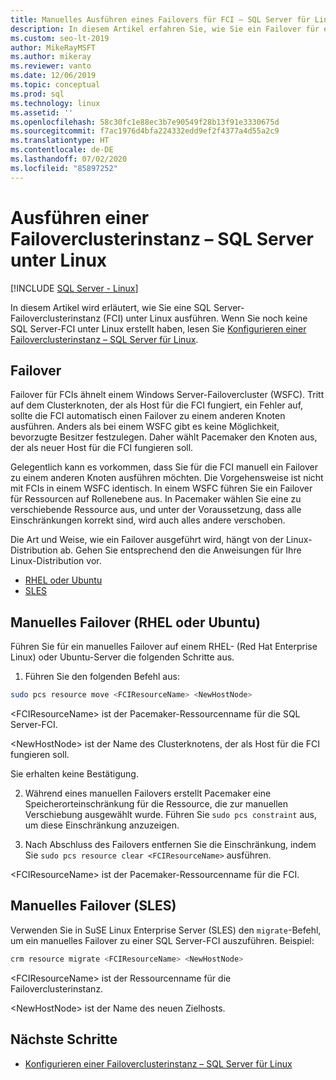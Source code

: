```yaml
---
title: Manuelles Ausführen eines Failovers für FCI – SQL Server für Linux
description: In diesem Artikel erfahren Sie, wie Sie ein Failover für eine Failoverclusterinstanz (FCI) in SQL Server für Linux manuell ausführen.
ms.custom: seo-lt-2019
author: MikeRayMSFT
ms.author: mikeray
ms.reviewer: vanto
ms.date: 12/06/2019
ms.topic: conceptual
ms.prod: sql
ms.technology: linux
ms.assetid: ''
ms.openlocfilehash: 58c30fc1e88ec3b7e90549f28b13f91e3330675d
ms.sourcegitcommit: f7ac1976d4bfa224332edd9ef2f4377a4d55a2c9
ms.translationtype: HT
ms.contentlocale: de-DE
ms.lasthandoff: 07/02/2020
ms.locfileid: "85897252"
---
```

# <a name="operate-failover-cluster-instance---sql-server-on-linux"></a>Ausführen einer Failoverclusterinstanz – SQL Server unter Linux

[!INCLUDE [SQL Server - Linux](../includes/applies-to-version/sql-linux.md)]

In diesem Artikel wird erläutert, wie Sie eine SQL Server-Failoverclusterinstanz (FCI) unter Linux ausführen. Wenn Sie noch keine SQL Server-FCI unter Linux erstellt haben, lesen Sie [Konfigurieren einer Failoverclusterinstanz – SQL Server für Linux](sql-server-linux-shared-disk-cluster-configure.md). 

## <a name="failover"></a>Failover

Failover für FCIs ähnelt einem Windows Server-Failovercluster (WSFC). Tritt auf dem Clusterknoten, der als Host für die FCI fungiert, ein Fehler auf, sollte die FCI automatisch einen Failover zu einem anderen Knoten ausführen. Anders als bei einem WSFC gibt es keine Möglichkeit, bevorzugte Besitzer festzulegen. Daher wählt Pacemaker den Knoten aus, der als neuer Host für die FCI fungieren soll.

Gelegentlich kann es vorkommen, dass Sie für die FCI manuell ein Failover zu einem anderen Knoten ausführen möchten. Die Vorgehensweise ist nicht mit FCIs in einem WSFC identisch. In einem WSFC führen Sie ein Failover für Ressourcen auf Rollenebene aus. In Pacemaker wählen Sie eine zu verschiebende Ressource aus, und unter der Voraussetzung, dass alle Einschränkungen korrekt sind, wird auch alles andere verschoben. 

Die Art und Weise, wie ein Failover ausgeführt wird, hängt von der Linux-Distribution ab. Gehen Sie entsprechend den die Anweisungen für Ihre Linux-Distribution vor.

- [RHEL oder Ubuntu](#manual-failover-rhel-or-ubuntu)
- [SLES](#manual-failover-sles)

## <a name="manual-failover-rhel-or-ubuntu"></a>Manuelles Failover (RHEL oder Ubuntu)

Führen Sie für ein manuelles Failover auf einem RHEL- (Red Hat Enterprise Linux) oder Ubuntu-Server die folgenden Schritte aus.
1.  Führen Sie den folgenden Befehl aus: 

   ```bash
   sudo pcs resource move <FCIResourceName> <NewHostNode> 
   ```

   \<FCIResourceName> ist der Pacemaker-Ressourcenname für die SQL Server-FCI.

   \<NewHostNode> ist der Name des Clusterknotens, der als Host für die FCI fungieren soll. 

   Sie erhalten keine Bestätigung.

2.  Während eines manuellen Failovers erstellt Pacemaker eine Speicherorteinschränkung für die Ressource, die zur manuellen Verschiebung ausgewählt wurde. Führen Sie `sudo pcs constraint` aus, um diese Einschränkung anzuzeigen.

3.  Nach Abschluss des Failovers entfernen Sie die Einschränkung, indem Sie `sudo pcs resource clear <FCIResourceName>` ausführen. 

\<FCIResourceName> ist der Pacemaker-Ressourcenname für die FCI. 

## <a name="manual-failover-sles"></a>Manuelles Failover (SLES)


Verwenden Sie in SuSE Linux Enterprise Server (SLES) den `migrate`-Befehl, um ein manuelles Failover zu einer SQL Server-FCI auszuführen. Beispiel:

```bash
crm resource migrate <FCIResourceName> <NewHostNode>
```

\<FCIResourceName> ist der Ressourcenname für die Failoverclusterinstanz. 

\<NewHostNode> ist der Name des neuen Zielhosts. 


<!---

|Distribution |Topic 
|----- |-----
|**Red Hat Enterprise Linux with HA add-on** |[Configure](sql-server-linux-shared-disk-cluster-red-hat-7-configure.md)<br/>[Operate](sql-server-linux-shared-disk-cluster-red-hat-7-operate.md)
|**SUSE Linux Enterprise Server with HA add-on** |[Configure](sql-server-linux-shared-disk-cluster-sles-configure.md)

--->

## <a name="next-steps"></a>Nächste Schritte

- [Konfigurieren einer Failoverclusterinstanz – SQL Server für Linux](sql-server-linux-shared-disk-cluster-configure.md)

<!--Image references-->
